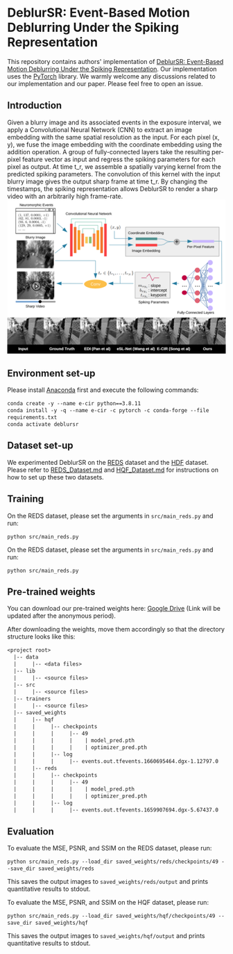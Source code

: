 # DeblurSR: Event-Based Motion Deblurring Under the Spiking Representation
This repository contains authors' implementation of [DeblurSR: Event-Based Motion Deblurring Under the Spiking Representation](https://arxiv.org). Our implementation uses the [PyTorch](https://pytorch.org/) library. We warmly welcome any discussions related to our implementation and our paper. Please feel free to open an issue.

## Introduction
Given a blurry image and its associated events in the exposure interval, we apply a Convolutional Neural Network (CNN) to extract an image embedding with the same spatial resolution as the input. For each pixel (x, y), we fuse the image embedding with the coordinate embedding using the addition operation. A group of fully-connected layers take the resulting per-pixel feature vector as input and regress the spiking parameters for each pixel as output. At time t_r, we assemble a spatially varying kernel from the predicted spiking parameters. The convolution of this kernel with the input blurry image gives the output sharp frame at time t_r. By changing the timestamps, the spiking representation allows DeblurSR to render a sharp video with an arbitrarily high frame-rate.
![Approach overview](./assets/overview.png)
![Result Animation](./assets/reds.gif)

## Environment set-up
Please install [Anaconda](https://www.anaconda.com/distribution/) first and execute the following commands:
```
conda create -y --name e-cir python==3.8.11
conda install -y -q --name e-cir -c pytorch -c conda-forge --file requirements.txt
conda activate deblursr
```

## Dataset set-up
We experimented DeblurSR on the [REDS](https://seungjunnah.github.io/Datasets/reds.html) dataset and the [HDF](https://timostoff.github.io/20ecnn) dataset. Please refer to [REDS\_Dataset.md](REDS_Dataset.md) and [HQF\_Dataset.md](HQF_Dataset.md) for instructions on how to set up these two datasets.

## Training
On the REDS dataset, please set the arguments in `src/main_reds.py` and run:
```
python src/main_reds.py
```

On the REDS dataset, please set the arguments in `src/main_reds.py` and run:
```
python src/main_reds.py
```

## Pre-trained weights
You can download our pre-trained weights here: [Google Drive](https://drive.google.com/) (Link will be updated after the anonymous period).

After downloading the weights, move them accordingly so that the directory structure looks like this:
```
<project root>
  |-- data
  |     |-- <data files>
  |-- lib
  |     |-- <source files>
  |-- src
  |     |-- <source files>
  |-- trainers
  |     |-- <source files>
  |-- saved_weights
  |     |-- hqf
  |     |     |-- checkpoints
  |     |     |     |-- 49
  |     |     |     |    | model_pred.pth
  |     |     |     |    | optimizer_pred.pth
  |     |     |-- log
  |     |     |     |-- events.out.tfevents.1660695464.dgx-1.12797.0
  |     |-- reds
  |     |     |-- checkpoints
  |     |     |     |-- 49
  |     |     |     |    | model_pred.pth
  |     |     |     |    | optimizer_pred.pth
  |     |     |-- log
  |     |     |     |-- events.out.tfevents.1659907694.dgx-5.67437.0
```

## Evaluation
To evaluate the MSE, PSNR, and SSIM on the REDS dataset, please run:
```
python src/main_reds.py --load_dir saved_weights/reds/checkpoints/49 --save_dir saved_weights/reds
```

This saves the output images to `saved_weights/reds/output` and prints quantitative results to stdout.

To evaluate the MSE, PSNR, and SSIM on the HQF dataset, please run:
```
python src/main_reds.py --load_dir saved_weights/hqf/checkpoints/49 --save_dir saved_weights/hqf
```

This saves the output images to `saved_weights/hqf/output` and prints quantitative results to stdout.
